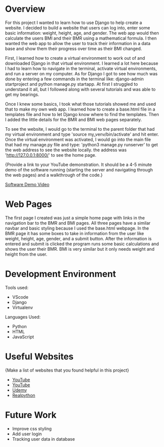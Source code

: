 # Overview

For this project I wanted to learn how to use Django to help create a website. I decided to build a website that users can log into, enter some basic information: weight, height, age, and gender. The web app would then calculate the users BMI and their BMR using a mathematical formula. I then wanted the web app to allow the user to track their information in a data base and show them their progress over time as their BMI changed.

First, I learned how to create a virtual environment to work out of and downloaded Django in that virtual environment. I learned a lot here because I had to learn how to navigate in the terminal, activate virtual environments, and run a server on my computer. As for Django I got to see how much was done by entering a few commands in the terminal like: django-admin startproject and python manage.py startapp. At first I struggled to understand it all, but I followed along with several tutorials and was able to get my bearings. 

Once I knew some basics, I took what those tutorials showed me and used that to make my own web app. I learned how to create a base.html file in a templates file and how to let Django know where to find the templates. Then I added the little details for the BMR and BMI web pages separately. 

To see the website, I would go to the terminal to the parent folder that had my virtual environment and type 'source my_venv/bin/activate' and hit enter. Once the virtual environment was activated, I would go into the main file that had my manage.py file and type: 'python3 manage.py runserver' to get the web address to see the website locally. the address was 'http://127.0.0.1:8000/' to see the home page.


{Provide a link to your YouTube demonstration.  It should be a 4-5 minute demo of the software running (starting the server and navigating through the web pages) and a walkthrough of the code.}

[Software Demo Video](https://youtu.be/PBBnb082ddg)

# Web Pages

The first page I created was just a simple home page with links in the navigation bar to the BMR and BMI pages. All three pages have a similar navbar and basic styling because I used the base.html webpage. In the BMR page it has some boxes to take in information from the user like weight, height, age, gender, and a submit button. After the information is entered and submit is clicked the program runs some basic calculations and shows the user their BMR. BMI is very similar but it only needs weight and height from the user.

# Development Environment

Tools used:

* VScode
* Django
* Virtualenv

Languages Used:

* Python
* HTML
* JavaScript

# Useful Websites

{Make a list of websites that you found helpful in this project}
* [YouTube](https://www.youtube.com/watch?v=F5mRW0jo-U4&t=2151s)
* [YouTube](https://www.youtube.com/watch?v=vkBiEuZSq9s)
* [Udemy](https://www.udemy.com/course/python-and-django-full-stack-web-developer-bootcamp/learn/lecture/4954484#content)
* [Realpython](https://realpython.com/django-setup/)

# Future Work

* Improve css styling
* Add user login 
* Tracking user data in database
